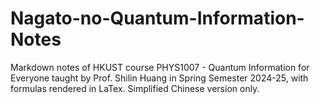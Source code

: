 # Nagato-no-Quantum-Information-Notes
Markdown notes of HKUST course PHYS1007 - Quantum Information for Everyone taught by Prof. Shilin Huang in Spring Semester 2024-25, with formulas rendered in LaTex. Simplified Chinese version only.
